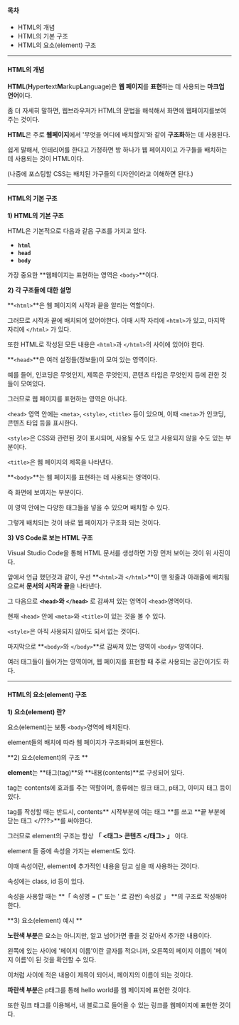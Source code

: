 #### **목차**


-   HTML의 개념
-   HTML의 기본 구조
-   HTML의 요소(element) 구조

---
#### **HTML의 개념**


**HTML**(**H**yper**t**ext**M**arkup**L**anguage)은 **웹 페이지**를 **표현**하는 데 사용되는 **마크업 언어**이다.

좀 더 자세히 말하면, 웹브라우저가 HTML의 문법을 해석해서 화면에 웹페이지를보여주는 것이다.

**HTML**은 주로 **웹페이지**에서 '무엇을 어디에 배치할지'와 같이 **구조화**하는 데 사용된다.

쉽게 말해서, 인테리어를 한다고 가정하면 방 하나가 웹 페이지이고 가구들을 배치하는 데 사용되는 것이 HTML이다.

(나중에 포스팅할 CSS는 배치된 가구들의 디자인이라고 이해하면 된다.)


---
#### **HTML의 기본 구조**


**1) HTML의 기본 구조**


HTML은 기본적으로 다음과 같음 구조를 가지고 있다.

-   **`html`**
-   **`head`**
-   **`body`**

가장 중요한 **웹페이지는 표현하는 영역은 `<body>`**이다.

**2) 각 구조들에 대한 설명**

**`<html>`**은 웹 페이지의 시작과 끝을 알리는 역할이다.

그러므로 시작과 끝에 배치되어 있어야한다. 이때 시작 자리에 `<html>`가 있고, 마지막 자리에 `</html>` 가 있다.

또한 HTML로 작성된 모든 내용은 `<html>`과 `</html>`의 사이에 있어야 한다.

**`<head>`**은 여러 설정들(정보들)이 모여 있는 영역이다.

예를 들어, 인코딩은 무엇인지, 제목은 무엇인지, 콘텐츠 타입은 무엇인지 등에 관한 것들이 모여있다.

그러므로 웹 페이지를 표현하는 영역은 아니다.

`<head>` 영역 안에는 `<meta>`, `<style>`, `<title>` 등이 있으며, 이때 `<meta>`가 인코딩, 콘텐츠 타입 등을 표시한다.

`<style>`은 CSS와 관련된 것이 표시되며, 사용될 수도 있고 사용되지 않을 수도 있는 부분이다.

`<title>`은 웹 페이지의 제목을 나타낸다.

**`<body>`**는 웹 페이지를 표현하는 데 사용되는 영역이다.

즉 화면에 보여지는 부분이다.

이 영역 안에는 다양한 태그들을 넣을 수 있으며 배치할 수 있다.

그렇게 배치되는 것이 바로 웹 페이지가 구조화 되는 것이다.

**3) VS Code로 보는 HTML 구조**

Visual Studio Code을 통해 HTML 문서를 생성하면 가장 먼저 보이는 것이 위 사진이다.

앞에서 언급 했던것과 같이, 우선 **`<html>`과 `</html>`**이 맨 윗줄과 아래줄에 배치됨으로써 **문서의 시작과 끝**을 나타낸다.

그 다음으로 **`<head>`와 `</head>`** 로 감싸져 있는 영역이 `<head>`영역이다.

현재 `<head>` 안에 `<meta>`와 `<title>`이 있는 것을 볼 수 있다.

`<style>`은 아직 사용되지 않아도 되서 없는 것이다.

마지막으로 **`<body>`와 `</body>`**로 감싸져 있는 영역이 `<body>` 영역이다.

여러 태그들이 들어가는 영역이며, 웹 페이지를 표현할 때 주로 사용되는 공간이기도 하다.

---
#### **HTML의 요소(element) 구조**


**1) 요소(element) 란?**

요소(element)는 보통 `<body>`영역에 배치된다.

element들의 배치에 따라 웹 페이지가 구조화되며 표현된다.

**2) 요소(element)의 구조 **


**element**는 **태그(tag)**와 **내용(contents)**로 구성되어 있다.

tag는 contents에 효과를 주는 역할이며, 종류에는 링크 태그, p태그, 이미지 태그 등이 있다.

tag를 작성할 때는 반드시, contents** 시작부분에 여는 태그 <???>**를 쓰고 **끝 부분에 닫는 태그 </???>**를 써야한다.

그러므로 element의 구조는 항상 **「 <태그> 콘텐츠 </태그> 」** 이다.

element 들 중에 속성을 가지는 element도 있다.

이때 속성이란, element에 추가적인 내용을 담고 싶을 때 사용하는 것이다.

속성에는 class, id 등이 있다.

속성을 사용할 때는 **「 속성명 = (" 또는 ' 로 감싼) 속성값 」 **의 구조로 작성해야한다.

**3) 요소(element) 예시 **

**노란색 부분**은 요소는 아니지만, 알고 넘어가면 좋을 것 같아서 추가한 내용이다.

왼쪽에 있는 <title> 과 </title> 사이에 '페이지 이름'이란 글자를 적으니까, 오른쪽의 페이지 이름이 '페이지 이름'이 된 것을 확인할 수 있다.

이처럼 <title> 과 </title> 사이에 적은 내용이 제목이 되어서, 페이지의 이름이 되는 것이다.

**파란색 부분**은 p태그를 통해 hello world를 웹 페이지에 표현한 것이다.

또한 링크 태그를 이용해서, 내 블로그로 들어올 수 있는 링크를 웹페이지에 표현한 것이다.
